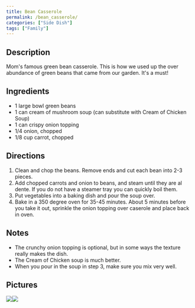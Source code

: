 ```yaml
---
title: Bean Casserole
permalink: /bean_casserole/
categories: ["Side Dish"]
tags: ["Family"]
---
```


Description
-----------

Mom's famous green bean casserole. This is how we used up the over abundance of green beans that came from our garden. It's a must!

Ingredients
-----------

-   1 large bowl green beans
-   1 can cream of mushroom soup (can substitute with Cream of Chicken Soup)
-   1 can crispy onion topping
-   1/4 onion, chopped
-   1/8 cup carrot, chopped

Directions
----------

1.  Clean and chop the beans. Remove ends and cut each bean into 2-3 pieces.
2.  Add chopped carrots and onion to beans, and steam until they are al dente. If you do not have a steamer tray you can quickly boil them.
3.  Put vegetables into a baking dish and pour the soup over.
4.  Bake in a 350 degree oven for 35-45 minutes. About 5 minutes before you take it out, sprinkle the onion topping over caserole and place back in oven.

Notes
-----

-   The crunchy onion topping is optional, but in some ways the texture really makes the dish.
-   The Cream of Chicken soup is much better.
-   When you pour in the soup in step 3, make sure you mix very well.

Pictures
--------

<img src="{{ site.url }}/images/BeanCaserole1.jpg" /><img src="{{ site.url }}/images/BeanCaserole2.jpg" />